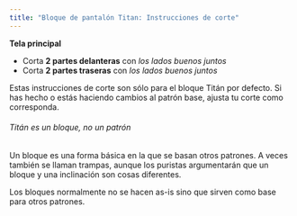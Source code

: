 ```yaml
---
title: "Bloque de pantalón Titan: Instrucciones de corte"
---
```


**Tela principal**

- Corta **2 partes delanteras** con _los lados buenos juntos_
- Corta **2 partes traseras** con _los lados buenos juntos_

Estas instrucciones de corte son sólo para el bloque Titán por defecto. Si has hecho o estás haciendo cambios al patrón base, ajusta tu corte como corresponda.

<Note>

###### Titán es un bloque, no un patrón

Un bloque es una forma básica en la que se basan otros patrones.
A veces también se llaman trampas, aunque los puristas argumentarán que un bloque y una inclinación son cosas diferentes.

Los bloques normalmente no se hacen as-is sino que sirven como base para otros patrones.

</Note>
